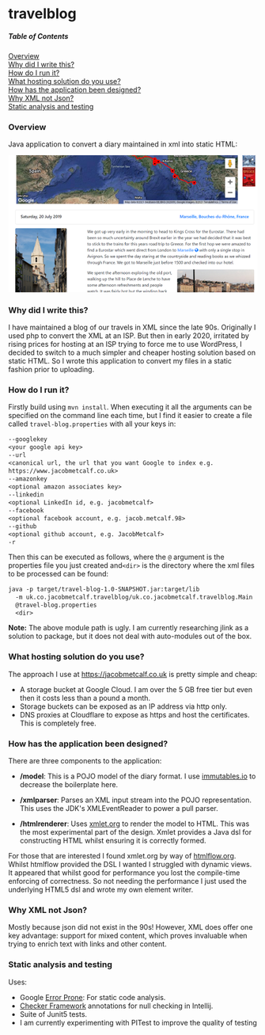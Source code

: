 # travelblog
##### Table of Contents
[Overview](#overview)  
[Why did I write this?](#why-did-i-write-this)  
[How do I run it?](#how-do-i-run-it)  
[What hosting solution do you use?](#what-hosting-solution-do-you-use)    
[How has the application been designed?](#how-has-the-application-been-designed)  
[Why XML not Json?](#why-xml-not-json)  
[Static analysis and testing](#static-analysis-and-testing)

### Overview

Java application to convert a diary maintained in xml into static HTML: 

![travel-blog.png](travel-blog.png)

### Why did I write this?
I have maintained a blog of our travels in XML since the late 90s. 
Originally I used php to convert the XML at an ISP. But then in early 2020, 
irritated by rising prices for hosting at an ISP trying to force me to use WordPress, I decided to switch to a much simpler and cheaper 
hosting solution based on static HTML. So I wrote this application to convert my files
in a static fashion prior to uploading.

### How do I run it?
Firstly build using `mvn install`. When executing it all the arguments can be specified on the command line each time, 
but I find it easier to create a file called `travel-blog.properties` with all your keys in:

```text
--googlekey
<your google api key>
--url
<canonical url, the url that you want Google to index e.g. https://www.jacobmetcalf.co.uk>
--amazonkey
<optional amazon associates key>
--linkedin
<optional LinkedIn id, e.g. jacobmetcalf>
--facebook
<optional facebook account, e.g. jacob.metcalf.98>
--github
<optional github account, e.g. JacobMetcalf>
-r 
```
Then this can be executed as follows, where the `@` argument is the properties file you just created
and`<dir>` is the directory where the xml files to be processed can be found:

```text
java -p target/travel-blog-1.0-SNAPSHOT.jar:target/lib 
  -m uk.co.jacobmetcalf.travelblog/uk.co.jacobmetcalf.travelblog.Main 
  @travel-blog.properties 
  <dir>
```

**Note:** The above module path is ugly. I am currently researching jlink
as a solution to package, but it does not deal with auto-modules out of the box.

### What hosting solution do you use?
The approach I use at https://jacobmetcalf.co.uk is pretty simple and cheap:
 * A storage bucket at Google Cloud. I am over the 5 GB free tier but even then it costs less than a pound a month.
 * Storage buckets can be exposed as an IP address via http only.
 * DNS proxies at Cloudflare to expose as https and host the certificates. This is completely free.

### How has the application been designed?
There are three components to the application:
 * **/model**: This is a POJO model of the diary format. 
   I use [immutables.io](https://immutables.github.io/) to decrease the boilerplate here.

   
 * **/xmlparser**: Parses an XML input stream into the POJO representation. 
   This uses the JDK's XMLEventReader to power a pull parser.
   

 * **/htmlrenderer**: Uses [xmlet.org](https://github.com/xmlet) to render the model to HTML. 
   This was the most experimental part of the design. Xmlet provides a Java dsl for constructing
   HTML whilst ensuring it is correctly formed.

For those that are interested I found xmlet.org by way of [htmlflow.org](https://htmlflow.org/). 
Whilst htmlflow provided the DSL I wanted I struggled with dynamic views. It appeared that whilst
good for performance you lost the compile-time enforcing of correctness. So not needing the 
performance I just used the underlying HTML5 dsl and wrote my own element writer.

### Why XML not Json?
Mostly because json did not exist in the 90s! However, XML does offer one key advantage: support for mixed content,
which proves invaluable when trying to enrich text with links and other content.

### Static analysis and testing 
Uses:
 * Google [Error Prone](https://errorprone.info/): For static code analysis.
 * [Checker Framework](https://checkerframework.org/) annotations for null checking in Intellij.
 * Suite of Junit5 tests.
 * I am currently experimenting with PITest to improve the quality of testing
